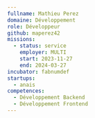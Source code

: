```yaml
---
fullname: Mathieu Perez
domaine: Développement
role: Développeur
github: maperez42
missions:
  - status: service
    employer: MULTI
    start: 2023-11-27
    end: 2024-03-27
incubator: fabnumdef
startups:
  - anais
competences:
  - Développement Backend
  - Développement Frontend
---
```

